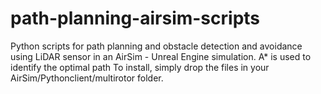 # path-planning-airsim-scripts
Python scripts for path planning and obstacle detection and avoidance using LiDAR sensor in an AirSim - Unreal Engine simulation.
A* is used to identify the optimal path
To install, simply drop the files in your AirSim/Pythonclient/multirotor folder.
